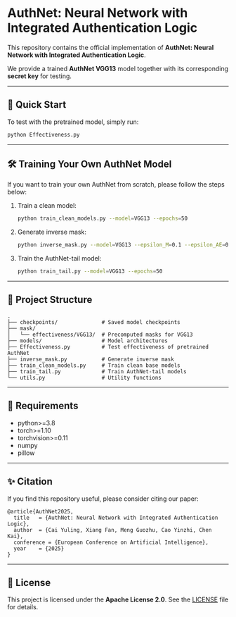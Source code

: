 # AuthNet: Neural Network with Integrated Authentication Logic

This repository contains the official implementation of **AuthNet: Neural Network with Integrated Authentication Logic**.  

We provide a trained **AuthNet VGG13** model together with its corresponding **secret key** for testing.  

---

## 🚀 Quick Start

To test with the pretrained model, simply run:

```bash
python Effectiveness.py
```

---

## 🛠️ Training Your Own AuthNet Model

If you want to train your own AuthNet from scratch, please follow the steps below:

1. Train a clean model:
   ```bash
   python train_clean_models.py --model=VGG13 --epochs=50
   ```

2. Generate inverse mask:
   ```bash
   python inverse_mask.py --model=VGG13 --epsilon_M=0.1 --epsilon_AE=0.03
   ```

3. Train the AuthNet-tail model:
   ```bash
   python train_tail.py --model=VGG13 --epochs=50
   ```

---

## 📂 Project Structure

```
.
├── checkpoints/              # Saved model checkpoints
├── mask/
│   └── effectiveness/VGG13/  # Precomputed masks for VGG13
├── models/                   # Model architectures
├── Effectiveness.py          # Test effectiveness of pretrained AuthNet
├── inverse_mask.py           # Generate inverse mask
├── train_clean_models.py     # Train clean base models
├── train_tail.py             # Train AuthNet-tail models
└── utils.py                  # Utility functions
```

---

## 📌 Requirements

- python>=3.8
- torch>=1.10
- torchvision>=0.11
- numpy
- pillow

---

## ✨ Citation

If you find this repository useful, please consider citing our paper:  

```
@article{AuthNet2025,
  title   = {AuthNet: Neural Network with Integrated Authentication Logic},
  author  = {Cai Yuling, Xiang Fan, Meng Guozhu, Cao Yinzhi, Chen Kai},
  conference = {European Conference on Artificial Intelligence},
  year    = {2025}
}
```

---

## 📄 License

This project is licensed under the **Apache License 2.0**. See the [LICENSE](LICENSE) file for details.
